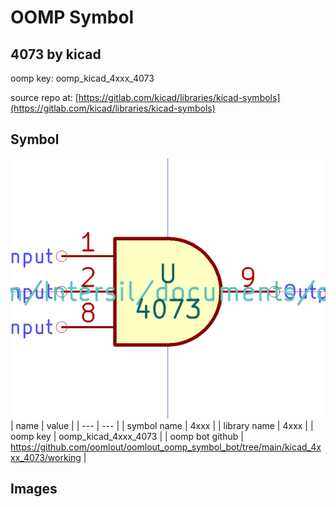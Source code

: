 # OOMP Symbol  
## 4073  by kicad  
  
oomp key: oomp_kicad_4xxx_4073  
  
source repo at: [https://gitlab.com/kicad/libraries/kicad-symbols](https://gitlab.com/kicad/libraries/kicad-symbols)  
## Symbol  
  
[![working.png](working_600.png)](working.png)  
| name | value | 
| --- | --- | 
| symbol name | 4xxx | 
| library name | 4xxx | 
| oomp key | oomp_kicad_4xxx_4073 | 
| oomp bot github | https://github.com/oomlout/oomlout_oomp_symbol_bot/tree/main/kicad_4xxx_4073/working | 
## Images  
